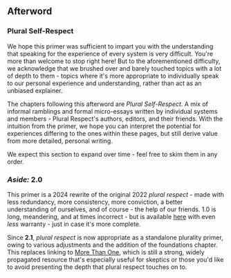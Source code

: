 ## Afterword

### Plural Self-Respect

We hope this primer was sufficient to impart you with the understanding that speaking for the experience of every system is very difficult.
You're more than welcome to stop right here! But to the aforementioned difficulty, we acknowledge that we brushed over and barely touched topics with a lot of depth to them - topics where it's more appropriate to individually speak to our personal experience and understanding, rather than act as an unbiased explainer.

The chapters following this afterword are _Plural Self-Respect_.
A mix of informal ramblings and formal micro-essays written by individual systems and members - Plural Respect's authors, editors, and their friends.
With the intuition from the primer, we hope you can interpret the potential for experiences differing to the ones within these pages, but still derive value from more detailed, personal writing.

We expect this section to expand over time - feel free to skim them in any order.

### _Aside:_ 2.0

This primer is a 2024 rewrite of the original 2022 _plural respect_ - made with less redundancy, more consistency, more conviction, a better understanding of ourselves, and of course - the help of our friends.
1.0 is long, meandering, and at times incorrect - but is available <a href="https://pluralrespect.neocities.org/v1/#" data-wm-adjusted="done">here</a> with even _less_ warranty - just in case it's more complete.

Since **2.1**, _plural respect_ is now appropriate as a standalone plurality primer, owing to various adjustments and the addition of the foundations chapter.
This replaces linking to [More Than One](https://morethanone.info/), which is still a strong, widely propagated resource that's especially useful for skeptics or those you'd like to avoid presenting the depth that plural respect touches on to.

